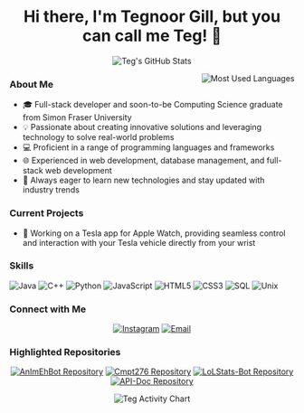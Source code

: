 <h1 align="center">Hi there, I'm Tegnoor Gill, but you can call me Teg! 👋</h1>

<p align="center">
  <img src="https://github-readme-stats.vercel.app/api?username=Tegnoorg&show_icons=true&theme=tokyonight&rank_icon=github" alt="Teg's GitHub Stats" />
</p>

<p align="center">
  <img align="right" src="https://github-readme-stats.vercel.app/api/top-langs?username=Tegnoorg&show_icons=true&theme=tokyonight&locale=en&layout=compact" alt="Most Used Languages">
</p>

<h3>About Me</h3>
<ul>
  <li>🎓 Full-stack developer and soon-to-be Computing Science graduate from Simon Fraser University</li>
  <li>💡 Passionate about creating innovative solutions and leveraging technology to solve real-world problems</li>
  <li>💻 Proficient in a range of programming languages and frameworks</li>
  <li>🌐 Experienced in web development, database management, and full-stack web development</li>
  <li>🌱 Always eager to learn new technologies and stay updated with industry trends</li>
</ul>

<h3>Current Projects</h3>
<ul>
  <li>🚀 Working on a Tesla app for Apple Watch, providing seamless control and interaction with your Tesla vehicle directly from your wrist</li>
</ul>

<h3>Skills</h3>
<p>
  <img src="https://img.shields.io/badge/Java-%E2%98%95%EF%B8%8F-blue" alt="Java">
  <img src="https://img.shields.io/badge/C%2B%2B-%E2%9D%A4%EF%B8%8F-blue" alt="C++">
  <img src="https://img.shields.io/badge/Python-%F0%9F%90%8D-blue" alt="Python">
  <img src="https://img.shields.io/badge/JavaScript-%E2%9C%A8-blue" alt="JavaScript">
  <img src="https://img.shields.io/badge/HTML5-%F0%9F%8C%90-blue" alt="HTML5">
  <img src="https://img.shields.io/badge/CSS3-%F0%9F%8C%88-blue" alt="CSS3">
  <img src="https://img.shields.io/badge/SQL-%F0%9F%93%81-blue" alt="SQL">
  <img src="https://img.shields.io/badge/Unix-%F0%9F%96%A5-blue" alt="Unix">
</p>

<h3>Connect with Me</h3>
<p align="center">
  <a href="https://www.instagram.com/tegnoorgill/"><img src="https://img.shields.io/badge/Instagram-%40tegnoorgill-%23E4405F?style=flat&logo=instagram&logoColor=white" alt="Instagram"></a>
  <a href="mailto:tegnoor.gill@gmail.com"><img src="https://img.shields.io/badge/Email-tegnoor.gill%40gmail.com-%23D14836?style=flat&logo=gmail&logoColor=white" alt="Email"></a>
</p>

<h3>Highlighted Repositories</h3>
<p align="center">
  <a href="https://github.com/Tegnoorg/AnImEhBot"><img src="https://github-readme-stats.vercel.app/api/pin/?username=Tegnoorg&repo=AnImEhBot&theme=tokyonight" alt="AnImEhBot Repository"></a>
  <a href="https://github.com/thundershock888/Cmpt276"><img src="https://github-readme-stats.vercel.app/api/pin/?username=thundershock888&repo=Cmpt276&theme=tokyonight" alt="Cmpt276 Repository"></a>
  <a href="https://github.com/Tegnoorg/LoLStats-Bot"><img src="https://github-readme-stats.vercel.app/api/pin/?username=Tegnoorg&repo=LoLStats-Bot&theme=tokyonight" alt="LoLStats-Bot Repository"></a>
  <a href="https://github.com/Tegnoorg/API-Doc"><img src="https://github-readme-stats.vercel.app/api/pin/?username=Tegnoorg&repo=API-Doc&theme=tokyonight" alt="API-Doc Repository"></a>
</p>

<p align="center">
  <img src="https://github-profile-summary-cards.vercel.app/api/cards/profile-details?username=Tegnoorg&theme=tokyonight&locale=en&show_icons=true" alt="Teg Activity Chart">
</p>
